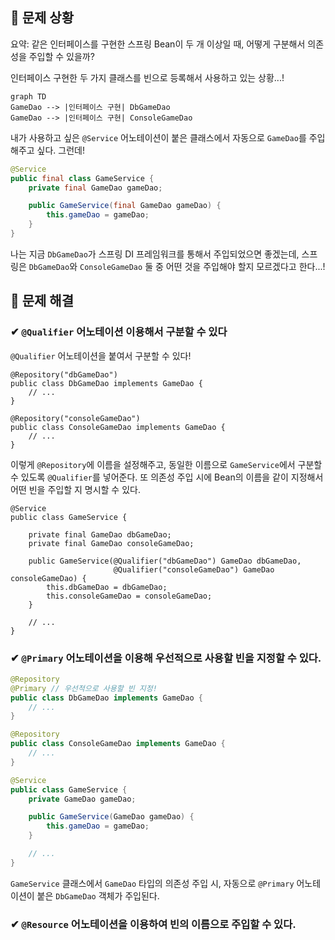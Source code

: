 ## 💋 문제 상황

요약: 같은 인터페이스를 구현한 스프링 Bean이 두 개 이상일 때, 어떻게 구분해서 의존성을 주입할 수 있을까?



인터페이스 구현한 두 가지 클래스를 빈으로 등록해서 사용하고 있는 상황...!

```mermaid
graph TD
GameDao --> |인터페이스 구현| DbGameDao
GameDao --> |인터페이스 구현| ConsoleGameDao
```



내가 사용하고 싶은 `@Service` 어노테이션이 붙은 클래스에서 자동으로 `GameDao`를 주입해주고 싶다.
그런데!

```java
@Service
public final class GameService {
    private final GameDao gameDao;

    public GameService(final GameDao gameDao) {
        this.gameDao = gameDao;
    }
}
```

나는 지금 `DbGameDao`가 스프링 DI 프레임워크를 통해서 주입되었으면 좋겠는데, 스프링은 `DbGameDao`와 `ConsoleGameDao` 둘 중 어떤 것을 주입해야 할지 모르겠다고 한다...! 


## 💋 문제 해결

### ✔ `@Qualifier` 어노테이션 이용해서 구분할 수 있다


`@Qualifier` 어노테이션을 붙여서 구분할 수 있다!

```
@Repository("dbGameDao")
public class DbGameDao implements GameDao {
    // ...
}

@Repository("consoleGameDao")
public class ConsoleGameDao implements GameDao {
    // ...
}
```

이렇게 `@Repository`에 이름을 설정해주고, 동일한 이름으로 `GameService`에서 구분할 수 있도록 `@Qualifier`를 넣어준다.
또 의존성 주입 시에 Bean의 이름을 같이 지정해서 어떤 빈을 주입할 지 명시할 수 있다. 

```
@Service
public class GameService {
    
    private final GameDao dbGameDao;
    private final GameDao consoleGameDao;
    
    public GameService(@Qualifier("dbGameDao") GameDao dbGameDao, 
                       @Qualifier("consoleGameDao") GameDao consoleGameDao) {
        this.dbGameDao = dbGameDao;
        this.consoleGameDao = consoleGameDao;
    }
    
    // ...
}
```


### ✔ `@Primary` 어노테이션을 이용해 우선적으로 사용할 빈을 지정할 수 있다.

```java
@Repository
@Primary // 우선적으로 사용할 빈 지정!
public class DbGameDao implements GameDao {
    // ...
}

@Repository
public class ConsoleGameDao implements GameDao {
    // ...
}

@Service
public class GameService {
    private GameDao gameDao;

    public GameService(GameDao gameDao) {
        this.gameDao = gameDao;
    }

    // ...
}
```

`GameService` 클래스에서 `GameDao` 타입의 의존성 주입 시, 자동으로 `@Primary` 어노테이션이 붙은 `DbGameDao` 객체가 주입된다.


### ✔ `@Resource` 어노테이션을 이용하여 빈의 이름으로 주입할 수 있다.














